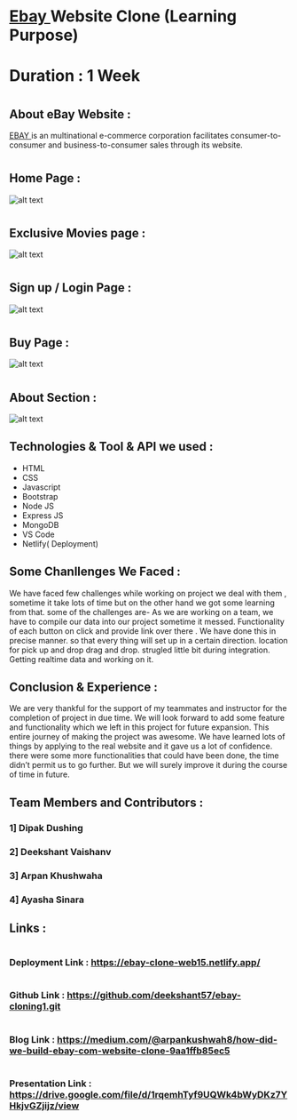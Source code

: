 

#  <h1><a href="https://ebay-clone-web15.netlify.app/">Ebay </a> Website Clone (Learning Purpose)</h1>

# Duration : 1 Week 


# <h2>About eBay Website : </h2>

<a href="https://ebay-clone-web15.netlify.app/">EBAY </a>  is an multinational e-commerce corporation facilitates consumer-to-consumer and business-to-consumer sales through its website.


# <h2>Home Page : </h2>
![alt text]()
# <h2>Exclusive Movies page : </h2>
![alt text]()
# <h2>Sign up / Login Page : </h2>
![alt text]()
# <h2>Buy Page : </h2>
![alt text]()
# <h2>About Section : </h2>
![alt text]()

## Technologies & Tool & API we used :

- HTML
- CSS
- Javascript
- Bootstrap
- Node JS
- Express JS
- MongoDB
- VS Code
- Netlify( Deployment)

## Some Chanllenges We Faced :

We have faced few challenges while working on project we deal with them , sometime it take lots of time but on the other hand we got some learning from that. some of the challenges are-
As we are working on a team, we have to compile our data into our project sometime it messed.
Functionality of each button on click and provide link over there . We have done this in precise manner. so that every thing will set up in a certain direction.
location for pick up and drop drag and drop.
strugled little bit during integration.
Getting realtime data and working on it.

## Conclusion & Experience :
We are very thankful for the support of my teammates and instructor for the completion of project in due time. We will look forward to add some feature and functionality which we left in this project for future expansion.
This entire journey of making the project was awesome. We have learned lots of things by applying to the real website and it gave us a lot of confidence. there were some more functionalities that could have been done, the time didn’t permit us to go further. But we will surely improve it during the course of time in future.

## Team Members and Contributors :

### 1] Dipak Dushing
### 2] Deekshant Vaishanv
### 3] Arpan Khushwaha
### 4] Ayasha Sinara



## Links :
# <h3>Deployment Link : https://ebay-clone-web15.netlify.app/ </h3>
# <h3>Github Link : https://github.com/deekshant57/ebay-cloning1.git </h3>
# <h3>Blog Link : https://medium.com/@arpankushwah8/how-did-we-build-ebay-com-website-clone-9aa1ffb85ec5 </h3>
# <h3>Presentation Link : https://drive.google.com/file/d/1rqemhTyf9UQWk4bWyDKz7YHkjvGZjijz/view </h3>






